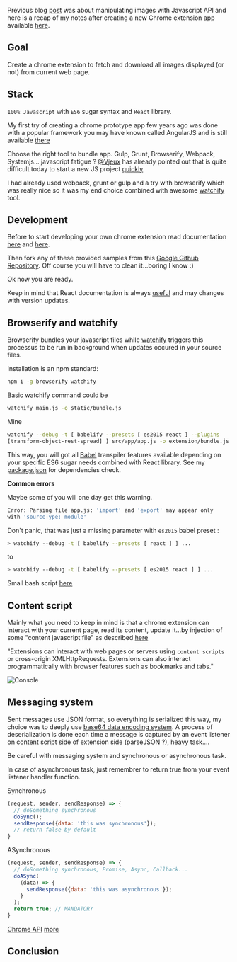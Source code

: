 Previous blog [post](http://www.darul.io/post/2016-01-14_canvas-image-and-data-uri) was about manipulating images with Javascript API and here is a recap of my notes after creating a new Chrome extension app available [here](https://chrome.google.com/webstore/detail/dog-it/bcceanhkdnodhlglnggnepecgoemgmmg/related).

## Goal

Create a chrome extension to fetch and download all images displayed (or not) from current web page.

## Stack

`100% Javascript` with `ES6` sugar syntax and `React` library.

My first try of creating a chrome prototype app few years ago was done with a popular framework you may have known called AngularJS and is still available [there](https://chrome.google.com/webstore/detail/bootstrapy/kjgakbmoeokpdkpjefebfnhmclfiiofg)

Choose the right tool to bundle app. Gulp, Grunt, Browserify, Webpack, Systemjs... javascript fatigue ? [@Vjeux](https://twitter.com/Vjeux) has already pointed out that is quite difficult today to start a new JS project [quickly](http://blog.vjeux.com/2015/javascript/challenge-best-javascript-setup-for-quick-prototyping.html)

I had already used webpack, grunt or gulp and a try with browserify which was really nice so it was my end choice combined with awesome [watchify](https://github.com/substack/watchify) tool.

## Development

Before to start developing your own chrome extension read documentation [here](https://developer.chrome.com/extensions/overview) and [here](https://developer.chrome.com/extensions/getstarted).

Then fork any of these provided samples from this [Google Github Repository](https://github.com/GoogleChrome/chrome-app-samples/tree/master/samples). Off course you will have to clean it...boring I know :)

Ok now you are ready. 

Keep in mind that React documentation is always [useful](https://facebook.github.io/react/docs/getting-started.html) and may changes with version updates.

## Browserify and watchify

Browserify bundles your javascript files while [watchify](https://github.com/substack/watchify) triggers this processus to be run in background when updates occured in your source files.

Installation is an npm standard:

```bash
npm i -g browserify watchify
```

Basic watchify command could be 

```bash
watchify main.js -o static/bundle.js
```

Mine

```bash
watchify --debug -t [ babelify --presets [ es2015 react ] --plugins 
[transform-object-rest-spread] ] src/app/app.js -o extension/bundle.js
```

This way, you will got all [Babel](https://babeljs.io/) transpiler features available depending on your specific ES6 sugar needs combined with React library. See my [package.json](https://github.com/darul75/fetchme/blob/master/package.json) for dependencies check.

**Common errors**

Maybe some of you will one day get this warning.

```bash
Error: Parsing file app.js: 'import' and 'export' may appear only 
with 'sourceType: module'
```

Don't panic, that was just a missing parameter with `es2015` babel preset :

```bash
> watchify --debug -t [ babelify --presets [ react ] ] ...
```

to
```bash
> watchify --debug -t [ babelify --presets [ es2015 react ] ] ...
```

Small bash script [here](https://github.com/darul75/fetchme/blob/master/build.sh)

## Content script

Mainly what you need to keep in mind is that a chrome extension can interact with your current page, read its content, update it...by injection of some "content javascript file" as described [here](https://developer.chrome.com/extensions/overview#contentScripts)

"Extensions can interact with web pages or servers using `content scripts` or cross-origin XMLHttpRequests. Extensions can also interact programmatically with browser features such as bookmarks and tabs."

![Console](/images/posts/chrome-content-script.png)

## Messaging system

Sent messages use JSON format, so everything is serialized this way, my choice was to deeply use [base64 data encoding system](http://www.darul.io/post/2016-01-14_canvas-image-and-data-uri#data-uri-format-specification). A process of deserialization is done each time a message is captured by an event listener on content script side of extension side (parseJSON ?), heavy task....

Be careful with messaging system and synchronous or asynchronous task.

In case of asynchronous task, just remembrer to return true from your event listener handler function.

Synchronous
```javascript
(request, sender, sendResponse) => {
  // doSomething synchronous
  doSync();
  sendResponse({data: 'this was synchronous'});
  // return false by default
}
```

ASynchronous
```javascript
(request, sender, sendResponse) => {
  // doSomething synchronous, Promise, Async, Callback... 
  doASync( 
    (data) => {
      sendResponse({data: 'this was asynchronous'});
    }
  );    
  return true; // MANDATORY
}
```

[Chrome API](https://developer.chrome.com/extensions/runtime#event-onMessage)
[more](http://stackoverflow.com/questions/20077487/chrome-extension-message-passing-response-not-sent)

## Conclusion

